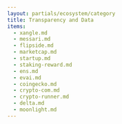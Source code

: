 ```yaml
---
layout: partials/ecosystem/category
title: Transparency and Data
items:
  - xangle.md
  - messari.md
  - flipside.md
  - marketcap.md
  - startup.md
  - staking-reward.md
  - ens.md
  - evai.md
  - coingecko.md
  - crypto-com.md
  - crypto-runner.md
  - delta.md
  - moonlight.md
---
```

